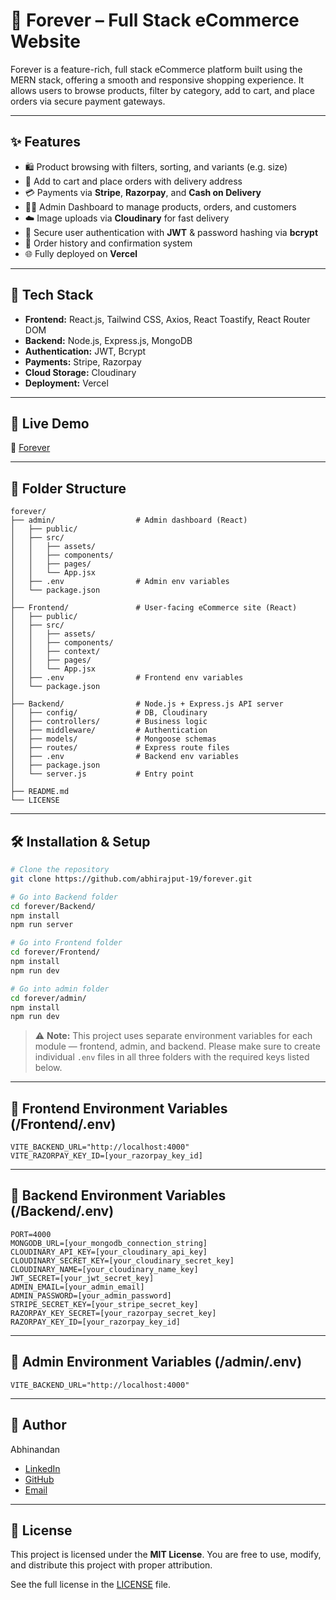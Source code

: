 # 🛒 Forever – Full Stack eCommerce Website

Forever is a feature-rich, full stack eCommerce platform built using the MERN stack, offering a smooth and responsive shopping experience. It allows users to browse products, filter by category, add to cart, and place orders via secure payment gateways.

---

## ✨ Features

- 🛍️ Product browsing with filters, sorting, and variants (e.g. size)
- 🛒 Add to cart and place orders with delivery address
- 💳 Payments via **Stripe**, **Razorpay**, and **Cash on Delivery**
- 🧑‍💼 Admin Dashboard to manage products, orders, and customers
- ☁️ Image uploads via **Cloudinary** for fast delivery
- 🔐 Secure user authentication with **JWT** & password hashing via **bcrypt**
- 🧾 Order history and confirmation system
- 🌐 Fully deployed on **Vercel**

---

## 🧰 Tech Stack

- **Frontend:** React.js, Tailwind CSS, Axios, React Toastify, React Router DOM  
- **Backend:** Node.js, Express.js, MongoDB  
- **Authentication:** JWT, Bcrypt  
- **Payments:** Stripe, Razorpay  
- **Cloud Storage:** Cloudinary  
- **Deployment:** Vercel

---

## 🚀 Live Demo

🔗 [Forever](https://forever-frontend-brown-delta.vercel.app)

---

## 📁 Folder Structure

```
forever/
├── admin/                  # Admin dashboard (React)
│   ├── public/
│   ├── src/
│   │   ├── assets/
│   │   ├── components/
│   │   ├── pages/
│   │   └── App.jsx
│   ├── .env                # Admin env variables
│   └── package.json
│
├── Frontend/               # User-facing eCommerce site (React)
│   ├── public/
│   ├── src/
│   │   ├── assets/
│   │   ├── components/
│   │   ├── context/
│   │   ├── pages/
│   │   └── App.jsx
│   ├── .env                # Frontend env variables
│   └── package.json
│
├── Backend/                # Node.js + Express.js API server
│   ├── config/             # DB, Cloudinary
│   ├── controllers/        # Business logic
│   ├── middleware/         # Authentication
│   ├── models/             # Mongoose schemas
│   ├── routes/             # Express route files
│   ├── .env                # Backend env variables
│   ├── package.json
│   └── server.js           # Entry point
│
├── README.md
└── LICENSE
```

---

## 🛠️ Installation & Setup

```bash
# Clone the repository
git clone https://github.com/abhirajput-19/forever.git

# Go into Backend folder
cd forever/Backend/
npm install
npm run server

# Go into Frontend folder
cd forever/Frontend/
npm install
npm run dev

# Go into admin folder
cd forever/admin/
npm install
npm run dev
```

> ⚠️ **Note:** This project uses separate environment variables for each module — frontend, admin, and backend.
Please make sure to create individual `.env` files in all three folders with the required keys listed below.

---

## 🔐 Frontend Environment Variables (/Frontend/.env)

```env
VITE_BACKEND_URL="http://localhost:4000"
VITE_RAZORPAY_KEY_ID=[your_razorpay_key_id]
```

---

## 🔐 Backend Environment Variables (/Backend/.env)

```env
PORT=4000
MONGODB_URL=[your_mongodb_connection_string]
CLOUDINARY_API_KEY=[your_cloudinary_api_key]
CLOUDINARY_SECRET_KEY=[your_cloudinary_secret_key]
CLOUDINARY_NAME=[your_cloudinary_name_key]
JWT_SECRET=[your_jwt_secret_key]
ADMIN_EMAIL=[your_admin_email]
ADMIN_PASSWORD=[your_admin_password]
STRIPE_SECRET_KEY=[your_stripe_secret_key]
RAZORPAY_KEY_SECRET=[your_razorpay_secret_key]
RAZORPAY_KEY_ID=[your_razorpay_key_id]
```

---

## 🔐 Admin Environment Variables (/admin/.env)

```env
VITE_BACKEND_URL="http://localhost:4000"
```

---

## 🙋 Author

Abhinandan
- [LinkedIn](https://www.linkedin.com/in/abhirajput19)  
- [GitHub](https://github.com/abhirajput-19)
- [Email](mailto:abhirajput1019@icloud.com)

---

## 📄 License

This project is licensed under the **MIT License**.  You are free to use, modify, and distribute this project with proper attribution.

See the full license in the [LICENSE](LICENSE) file.

